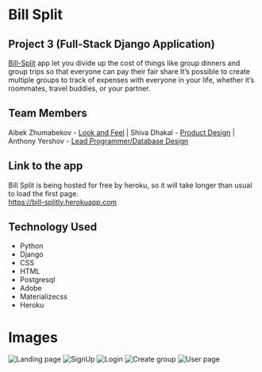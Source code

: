 # Bill Split 

## Project 3 (Full-Stack Django Application)

[Bill-Split](https://bill-splitly.herokuapp.com/) app let you divide up the cost of things like group dinners and group trips so that everyone can pay their fair share
 It’s possible to create multiple groups to track of expenses with everyone in your life, whether it’s roommates, travel buddies, or your partner.

## Team Members 

Aibek Zhumabekov - [Look and Feel](//www.linkedin.com/in/aibekzhumabekov/) | Shiva Dhakal - [Product Design](https://www.linkedin.com/in/shiva-dhakal/) | Anthony Yershov - [Lead Programmer/Database Design](https://www.linkedin.com/in/anthony-yershov/) 

## Link to the app
Bill Split is being hosted for free by heroku, so it will take longer than usual to load the first page.  
https://bill-splitly.herokuapp.com

## Technology Used
- Python
- Django
- CSS
- HTML
- Postgresql
- Adobe
- Materializecss
- Heroku

# Images
![Landing page]()
![SignUp]()
![Login]()
![Create group]()
![User page]()
